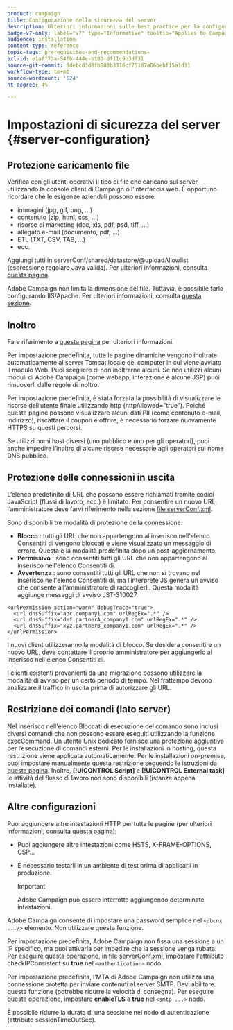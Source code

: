 ```yaml
---
product: campaign
title: Configurazione della sicurezza del server
description: Ulteriori informazioni sulle best practice per la configurazione dei server
badge-v7-only: label="v7" type="Informative" tooltip="Applies to Campaign Classic v7 only"
audience: installation
content-type: reference
topic-tags: prerequisites-and-recommendations-
exl-id: e1aff73a-54fb-444e-b183-df11c9b3df31
source-git-commit: 8debcd3d8fb883b3316cf75187a86bebf15a1d31
workflow-type: tm+mt
source-wordcount: '624'
ht-degree: 4%

---
```


# Impostazioni di sicurezza del server {#server-configuration}



## Protezione caricamento file

Verifica con gli utenti operativi il tipo di file che caricano sul server utilizzando la console client di Campaign o l’interfaccia web. È opportuno ricordare che le esigenze aziendali possono essere:

* immagini (jpg, gif, png, ...)
* contenuto (zip, html, css, ...)
* risorse di marketing (doc, xls, pdf, psd, tiff, ...)
* allegato e-mail (documento, pdf, ...)
* ETL (TXT, CSV, TAB, ...)
* ecc.

Aggiungi tutti in serverConf/shared/datastore/@uploadAllowlist (espressione regolare Java valida). Per ulteriori informazioni, consulta [questa pagina](../../installation/using/file-res-management.md).

Adobe Campaign non limita la dimensione del file. Tuttavia, è possibile farlo configurando IIS/Apache. Per ulteriori informazioni, consulta [questa sezione](../../installation/using/web-server-configuration.md).

## Inoltro

Fare riferimento a [questa pagina](../../installation/using/configuring-campaign-server.md#dynamic-page-security-and-relays) per ulteriori informazioni.

Per impostazione predefinita, tutte le pagine dinamiche vengono inoltrate automaticamente al server Tomcat locale del computer in cui viene avviato il modulo Web. Puoi scegliere di non inoltrarne alcuni. Se non utilizzi alcuni moduli di Adobe Campaign (come webapp, interazione e alcune JSP) puoi rimuoverli dalle regole di inoltro.

Per impostazione predefinita, è stata forzata la possibilità di visualizzare le risorse dell’utente finale utilizzando http (httpAllowed=&quot;true&quot;). Poiché queste pagine possono visualizzare alcuni dati PII (come contenuto e-mail, indirizzo), riscattare il coupon e offrire, è necessario forzare nuovamente HTTPS su questi percorsi.

Se utilizzi nomi host diversi (uno pubblico e uno per gli operatori), puoi anche impedire l’inoltro di alcune risorse necessarie agli operatori sul nome DNS pubblico.

## Protezione delle connessioni in uscita

L’elenco predefinito di URL che possono essere richiamati tramite codici JavaScript (flussi di lavoro, ecc.) è limitato. Per consentire un nuovo URL, l’amministratore deve farvi riferimento nella sezione [file serverConf.xml](../../installation/using/the-server-configuration-file.md).

Sono disponibili tre modalità di protezione della connessione:

* **Blocco** : tutti gli URL che non appartengono al inserisco nell&#39;elenco Consentiti di vengono bloccati e viene visualizzato un messaggio di errore. Questa è la modalità predefinita dopo un post-aggiornamento.
* **Permissivo** : sono consentiti tutti gli URL che non appartengono al inserisco nell&#39;elenco Consentiti di.
* **Avvertenza** : sono consentiti tutti gli URL che non si trovano nel inserisco nell&#39;elenco Consentiti di, ma l’interprete JS genera un avviso che consente all’amministratore di raccoglierli. Questa modalità aggiunge messaggi di avviso JST-310027.

```
<urlPermission action="warn" debugTrace="true">
  <url dnsSuffix="abc.company1.com" urlRegEx=".*" />
  <url dnsSuffix="def.partnerA_company1.com" urlRegEx=".*" />
  <url dnsSuffix="xyz.partnerB_company1.com" urlRegEx=".*" />
</urlPermission>
```

I nuovi client utilizzeranno la modalità di blocco. Se desidera consentire un nuovo URL, deve contattare il proprio amministratore per aggiungerlo al inserisco nell&#39;elenco Consentiti di.

I clienti esistenti provenienti da una migrazione possono utilizzare la modalità di avviso per un certo periodo di tempo. Nel frattempo devono analizzare il traffico in uscita prima di autorizzare gli URL.

## Restrizione dei comandi (lato server)

Nel inserisco nell&#39;elenco Bloccati di esecuzione del comando sono inclusi diversi comandi che non possono essere eseguiti utilizzando la funzione execCommand. Un utente Unix dedicato fornisce una protezione aggiuntiva per l’esecuzione di comandi esterni. Per le installazioni in hosting, questa restrizione viene applicata automaticamente. Per le installazioni on-premise, puoi impostare manualmente questa restrizione seguendo le istruzioni da [questa pagina](../../installation/using/configuring-campaign-server.md#restricting-authorized-external-commands). Inoltre, **[!UICONTROL Script]** e **[!UICONTROL External task]** le attività del flusso di lavoro non sono disponibili (istanze appena installate).

## Altre configurazioni

Puoi aggiungere altre intestazioni HTTP per tutte le pagine (per ulteriori informazioni, consulta [questa pagina](../../installation/using/configuring-campaign-server.md#restricting-authorized-external-commands)):

* Puoi aggiungere altre intestazioni come HSTS, X-FRAME-OPTIONS, CSP...
* È necessario testarli in un ambiente di test prima di applicarli in produzione.

   >[!IMPORTANT]
   >
   >Adobe Campaign può essere interrotto aggiungendo determinate intestazioni.

Adobe Campaign consente di impostare una password semplice nel `<dbcnx .../>` elemento. Non utilizzare questa funzione.

Per impostazione predefinita, Adobe Campaign non fissa una sessione a un IP specifico, ma puoi attivarla per impedire che la sessione venga rubata. Per eseguire questa operazione, in [file serverConf.xml](../../installation/using/the-server-configuration-file.md), impostare l&#39;attributo checkIPConsistent su **true** nel `<authentication>` nodo.

Per impostazione predefinita, l’MTA di Adobe Campaign non utilizza una connessione protetta per inviare contenuti al server SMTP. Devi abilitare questa funzione (potrebbe ridurre la velocità di consegna). Per eseguire questa operazione, impostare **enableTLS** a **true** nel `<smtp ...>` nodo.

È possibile ridurre la durata di una sessione nel nodo di autenticazione (attributo sessionTimeOutSec).
